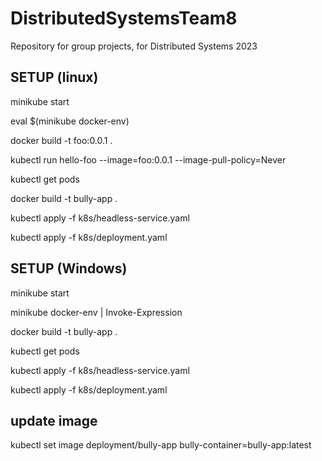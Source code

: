 # DistributedSystemsTeam8
Repository for group projects, for Distributed Systems 2023

## SETUP (linux)

minikube start


eval $(minikube docker-env)


docker build -t foo:0.0.1 .


kubectl run hello-foo --image=foo:0.0.1 --image-pull-policy=Never


kubectl get pods


docker build -t bully-app .


kubectl apply -f k8s/headless-service.yaml


kubectl apply -f k8s/deployment.yaml


## SETUP (Windows)

minikube start


minikube docker-env | Invoke-Expression


docker build -t bully-app .


kubectl get pods


kubectl apply -f k8s/headless-service.yaml


kubectl apply -f k8s/deployment.yaml


## update image
kubectl set image deployment/bully-app bully-container=bully-app:latest